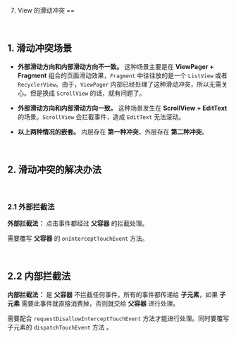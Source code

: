 7. View 的滑动冲突
==
   
    
<br/>     
   
## 1. 滑动冲突场景
      
-  **外部滑动方向和内部滑动方向不一致。** 这种场景主要是在 **ViewPager + Fragment** 组合的页面滑动效果，`Fragment` 中往往放的是一个 `ListView` 或者 `RecyclerView`。由于，`ViewPager` 内部已经处理了这种滑动冲突，所以无需关心。但是换成 `ScrollView` 的话，就有问题了。 
      
- **外部滑动方向和内部滑动方向一致。**   这种场景发生在 **ScrollView + EditText** 的场景。`ScrollView` 会拦截事件，造成 `EditText` 无法滚动。
   
- **以上两种情况的嵌套。** 内层存在 **第一种冲突**，外层存在 **第二种冲突**。
   
   
    
<br/>
   
## 2. 滑动冲突的解决办法
      
 <br/>
      
### 2.1  外部拦截法 
   
**外部拦截法：** 点击事件都经过 **父容器** 的拦截处理。
    
需要覆写 **父容器** 的 `onInterceptTouchEvent` 方法。 
      
 <br/>
      
## 2.2 内部拦截法
   
**内部拦截法：**  是 **父容器** 不拦截任何事件，所有的事件都传递给 **子元素**，如果 **子元素** 需要此事件就直接消费掉，否则就交给 **父容器** 进行处理。    
   
需要配合 `requestDisallowInterceptTouchEvent` 方法才能进行处理。同时要覆写 子元素的 `dispatchTouchEvent` 方法 。